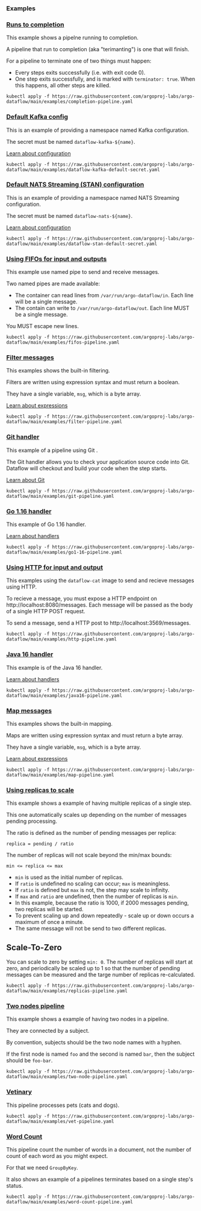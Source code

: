 ### Examples

### [Runs to completion](completion-pipeline.yaml)

This example shows a pipelne running to completion.

A pipeline that run to completion (aka "terimanting") is one that will finish.

For a pipeline to terminate one of two things must happen:

* Every steps exits successfully (i.e. with exit code 0).
* One step exits successfully, and is marked with `terminator: true`. When this happens, all other steps are killed.


```
kubectl apply -f https://raw.githubusercontent.com/argoproj-labs/argo-dataflow/main/examples/completion-pipeline.yaml
```

### [Default Kafka config](dataflow-kafka-default-secret.yaml)

This is an example of providing a namespace named Kafka configuration.

The secret must be named `dataflow-kafka-${name}`.

[Learn about configuration](../docs/CONFIGURATION.md)


```
kubectl apply -f https://raw.githubusercontent.com/argoproj-labs/argo-dataflow/main/examples/dataflow-kafka-default-secret.yaml
```

### [Default NATS Streaming (STAN) configuration](dataflow-stan-default-secret.yaml)

This is an example of providing a namespace named NATS Streaming configuration.

The secret must be named `dataflow-nats-${name}`.

[Learn about configuration](../docs/CONFIGURATION.md)


```
kubectl apply -f https://raw.githubusercontent.com/argoproj-labs/argo-dataflow/main/examples/dataflow-stan-default-secret.yaml
```

### [Using FIFOs for input and outputs](fifos-pipeline.yaml)

This example use named pipe to send and receive messages.

Two named pipes are made available:

* The container can read lines from `/var/run/argo-dataflow/in`. Each line will be a single message.
* The contain can write to `/var/run/argo-dataflow/out`. Each line MUST be a single message.

You MUST escape new lines.


```
kubectl apply -f https://raw.githubusercontent.com/argoproj-labs/argo-dataflow/main/examples/fifos-pipeline.yaml
```

### [Filter messages](filter-pipeline.yaml)

This examples shows the built-in filtering.

Filters are written using expression syntax and must return a boolean.

They have a single variable, `msg`, which is a byte array.

[Learn about expressions](../docs/EXPRESSIONS.md)


```
kubectl apply -f https://raw.githubusercontent.com/argoproj-labs/argo-dataflow/main/examples/filter-pipeline.yaml
```

### [Git handler](git-pipeline.yaml)

This example of a pipeline using Git .

The Git handler allows you to check your application source code into Git. Dataflow will checkout and build
your code when the step starts.

[Learn about Git](../docs/GIT.md)


```
kubectl apply -f https://raw.githubusercontent.com/argoproj-labs/argo-dataflow/main/examples/git-pipeline.yaml
```

### [Go 1.16 handler](go1-16-pipeline.yaml)

This example of Go 1.16 handler.

[Learn about handlers](../docs/HANDLERS.md)


```
kubectl apply -f https://raw.githubusercontent.com/argoproj-labs/argo-dataflow/main/examples/go1-16-pipeline.yaml
```

### [Using HTTP for input and output](http-pipeline.yaml)

This examples using the `dataflow-cat` image to send and recieve messages using HTTP.

To recieve a message, you must expose a HTTP endpoint on http://localhost:8080/messages. Each message will
be passed as the body of a single HTTP POST request.

To send a message, send a HTTP post to http://localhost:3569/messages.


```
kubectl apply -f https://raw.githubusercontent.com/argoproj-labs/argo-dataflow/main/examples/http-pipeline.yaml
```

### [Java 16 handler](java16-pipeline.yaml)

This example is of the Java 16 handler.

[Learn about handlers](../docs/HANDLERS.md)


```
kubectl apply -f https://raw.githubusercontent.com/argoproj-labs/argo-dataflow/main/examples/java16-pipeline.yaml
```

### [Map messages](map-pipeline.yaml)

This examples shows the built-in mapping.

Maps are written using expression syntax and must return a byte array.

They have a single variable, `msg`, which is a byte array.

[Learn about expressions](../docs/EXPRESSIONS.md)


```
kubectl apply -f https://raw.githubusercontent.com/argoproj-labs/argo-dataflow/main/examples/map-pipeline.yaml
```

### [Using replicas to scale](replicas-pipeline.yaml)

This example shows a example of having multiple replicas of a single step.

This one automatically scales up depending on the number of messages pending processing.

The ratio is defined as the number of pending messages per replica:

```
replica = pending / ratio
```

The number of replicas will not scale beyond the min/max bounds:

```
min <= replica <= max
```

* `min` is used as the initial number of replicas.
* If `ratio` is undefined no scaling can occur; `max` is meaningless.
* If `ratio` is defined but `max` is not, the step may scale to infinity.
* If `max` and `ratio` are undefined, then the number of replicas is `min`.
* In this example, because the ratio is 1000, if 2000 messages pending, two replicas will be started.
* To prevent scaling up and down repeatedly - scale up or down occurs a maximum of once a minute.
* The same message will not be send to two different replicas.

## Scale-To-Zero

You can scale to zero by setting `min: 0`. The number of replicas will start at zero, and periodically be scaled
up to 1 so that the number of pending messages can be measured and the targe number of replicas re-calculated.


```
kubectl apply -f https://raw.githubusercontent.com/argoproj-labs/argo-dataflow/main/examples/replicas-pipeline.yaml
```

### [Two nodes pipeline](two-node-pipeline.yaml)

This example shows a example of having two nodes in a pipeline.

They are connected by a subject.

By convention, subjects should be the two node names with a hyphen.

If the first node is named `foo` and the second is named `bar`, then the subject should be `foo-bar`.


```
kubectl apply -f https://raw.githubusercontent.com/argoproj-labs/argo-dataflow/main/examples/two-node-pipeline.yaml
```

### [Vetinary](vet-pipeline.yaml)

This pipeline processes pets (cats and dogs).


```
kubectl apply -f https://raw.githubusercontent.com/argoproj-labs/argo-dataflow/main/examples/vet-pipeline.yaml
```

### [Word Count](word-count-pipeline.yaml)

This pipeline count the number of words in a document, not the number of count of each word as you might expect.

For that we need `GroupByKey`.

It also shows an example of a pipelines terminates based on a single step's status.


```
kubectl apply -f https://raw.githubusercontent.com/argoproj-labs/argo-dataflow/main/examples/word-count-pipeline.yaml
```

